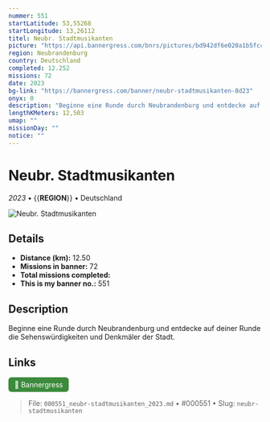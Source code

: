 ```yaml
---
nummer: 551
startLatitude: 53,55268
startLongitude: 13,26112
titel: Neubr. Stadtmusikanten
picture: "https://api.bannergress.com/bnrs/pictures/bd942df6e020a1b5fcc14c22e4219e4f"
region: Neubrandenburg
country: Deutschland
completed: 12.252
missions: 72
date: 2023
bg-link: "https://bannergress.com/banner/neubr-stadtmusikanten-8d23"
onyx: 0
description: "Beginne eine Runde durch Neubrandenburg und entdecke auf deiner Runde die Sehenswürdigkeiten und Denkmäler der Stadt."
lengthKMeters: 12,503
umap: ""
missionDay: ""
notice: ""
---
```

# Neubr. Stadtmusikanten

*2023* • {{__REGION__}} • Deutschland

![Neubr. Stadtmusikanten](https://api.bannergress.com/bnrs/pictures/bd942df6e020a1b5fcc14c22e4219e4f)



## Details
- **Distance (km):** 12.50
- **Missions in banner:** 72
- **Total missions completed:** 
- **This is my banner no.:** 551



## Description
Beginne eine Runde durch Neubrandenburg und entdecke auf deiner Runde die Sehenswürdigkeiten und Denkmäler der Stadt.



## Links
<a href="https://bannergress.com/banner/neubr-stadtmusikanten-8d23" target="_blank" style="display:inline-block;margin-right:8px;padding:6px 12px;background:#3c8b3c;color:#fff;text-decoration:none;border-radius:6px;">🔗 Bannergress</a>



> File: `000551_neubr-stadtmusikanten_2023.md` • #000551 • Slug: `neubr-stadtmusikanten`

